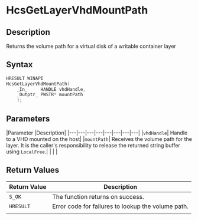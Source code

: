 # HcsGetLayerVhdMountPath

## Description

Returns the volume path for a virtual disk of a writable container layer

## Syntax

```cpp
HRESULT WINAPI
HcsGetLayerVhdMountPath(
    _In_     HANDLE vhdHandle,
    _Outptr_ PWSTR* mountPath
    );
```

## Parameters

|Parameter     |Description|
|---|---|---|---|---|---|---|---|
|`vhdHandle`| Handle to a VHD mounted on the host|
|`mountPath`| Receives the volume path for the layer. It is the caller's responsibility to release the returned string buffer using `LocalFree`.|
|    |    |

## Return Values

|Return Value     |Description|
|---|---|
|`S_OK` | The function returns on success.|
|`HRESULT`| Error code for failures to lookup the volume path.|
|    |    |
